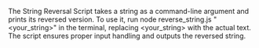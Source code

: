 The String Reversal Script takes a string as a command-line argument and prints its reversed version. To use it, run node reverse_string.js "<your_string>" in the terminal, replacing <your_string> with the actual text. The script ensures proper input handling and outputs the reversed string.
